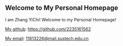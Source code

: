 ## Welcome to My Personal Homepage

I am Zhang YiChi! Welcome to my Personal Homepage!

[My github](https://github.com/2235161562): https://github.com/2235161562

[My email](11813226@mail.sustech.edu.cn): 11813226@mail.sustech.edu.cn
